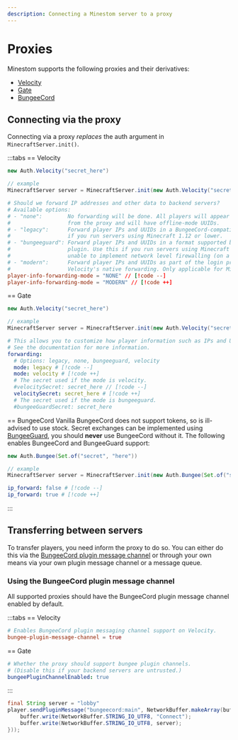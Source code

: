 ```yaml
---
description: Connecting a Minestom server to a proxy
---
```


# Proxies

Minestom supports the following proxies and their derivatives:
- [Velocity](https://github.com/PaperMC/Velocity)
- [Gate](https://github.com/minekube/gate)
- [BungeeCord](https://github.com/SpigotMC/BungeeCord)

## Connecting via the proxy

Connecting via a proxy *replaces* the auth argument in `MinecraftServer.init()`.

:::tabs
== Velocity
```java
new Auth.Velocity("secret_here")

// example
MinecraftServer server = MinecraftServer.init(new Auth.Velocity("secret_here"));
```

```toml
# Should we forward IP addresses and other data to backend servers?
# Available options:
# - "none":        No forwarding will be done. All players will appear to be connecting
#                  from the proxy and will have offline-mode UUIDs.
# - "legacy":      Forward player IPs and UUIDs in a BungeeCord-compatible format. Use this
#                  if you run servers using Minecraft 1.12 or lower.
# - "bungeeguard": Forward player IPs and UUIDs in a format supported by the BungeeGuard
#                  plugin. Use this if you run servers using Minecraft 1.12 or lower, and are
#                  unable to implement network level firewalling (on a shared host).
# - "modern":      Forward player IPs and UUIDs as part of the login process using
#                  Velocity's native forwarding. Only applicable for Minecraft 1.13 or higher.
player-info-forwarding-mode = "NONE" // [!code --]
player-info-forwarding-mode = "MODERN" // [!code ++]
```

== Gate
```java
new Auth.Velocity("secret_here")

// example
MinecraftServer server = MinecraftServer.init(new Auth.Velocity("secret_here"));
```

```yaml
# This allows you to customize how player information such as IPs and UUIDs are forwarded to your server.
# See the documentation for more information.
forwarding:
  # Options: legacy, none, bungeeguard, velocity
  mode: legacy # [!code --]
  mode: velocity # [!code ++]
  # The secret used if the mode is velocity.
  #velocitySecret: secret_here // [!code --]
  velocitySecret: secret_here # [!code ++]
  # The secret used if the mode is bungeeguard.
  #bungeeGuardSecret: secret_here
```

== BungeeCord
Vanilla BungeeCord does not support tokens, so is ill-advised to use stock. Secret exchanges can be implemented using [BungeeGuard](https://github.com/lucko/BungeeGuard), you should **never** use BungeeCord without it. The following enables BungeeCord and BungeeGuard support:

```java
new Auth.Bungee(Set.of("secret", "here"))

// example
MinecraftServer server = MinecraftServer.init(new Auth.Bungee(Set.of("secret", "here")));
```

```yaml
ip_forward: false # [!code --]
ip_forward: true # [!code ++]
```
:::

## Transferring between servers

To transfer players, you need inform the proxy to do so. You can either do this via the [BungeeCord plugin message channel](https://www.spigotmc.org/wiki/bukkit-bungee-plugin-messaging-channel/) or through your own means via your own plugin message channel or a message queue.

### Using the BungeeCord plugin message channel
All supported proxies should have the BungeeCord plugin message channel enabled by default.

:::tabs
== Velocity
```toml
# Enables BungeeCord plugin messaging channel support on Velocity.
bungee-plugin-message-channel = true
```

== Gate
```yaml
# Whether the proxy should support bungee plugin channels.
# (Disable this if your backend servers are untrusted.)
bungeePluginChannelEnabled: true
```
:::

```java
final String server = "lobby"
player.sendPluginMessage("bungeecord:main", NetworkBuffer.makeArray(buffer -> {
    buffer.write(NetworkBuffer.STRING_IO_UTF8, "Connect");
    buffer.write(NetworkBuffer.STRING_IO_UTF8, server);
}));
```

